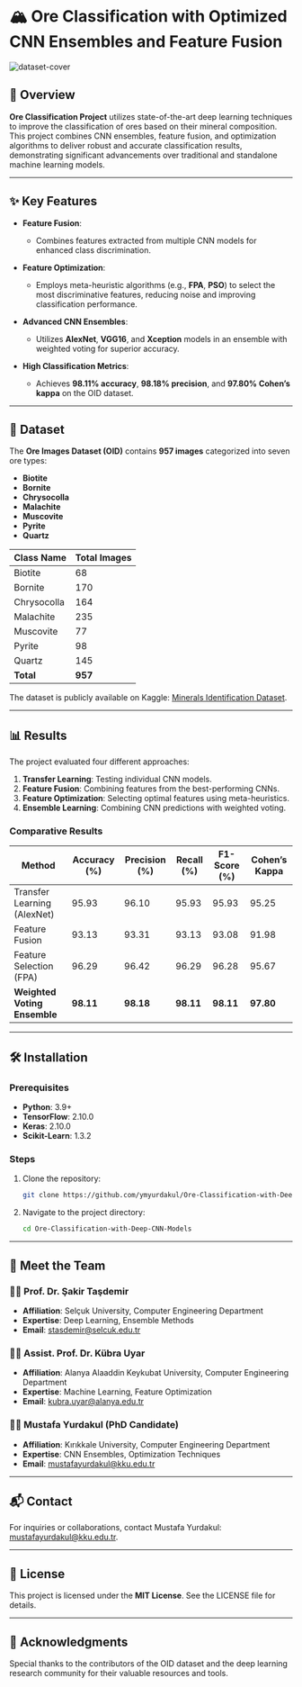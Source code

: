 # 🏔️ Ore Classification with Optimized CNN Ensembles and Feature Fusion
![dataset-cover](https://github.com/user-attachments/assets/b6269a83-2c4f-4f91-b36d-65d00b0687a8)

## 🌟 Overview

**Ore Classification Project** utilizes state-of-the-art deep learning techniques to improve the classification of ores based on their mineral composition. This project combines CNN ensembles, feature fusion, and optimization algorithms to deliver robust and accurate classification results, demonstrating significant advancements over traditional and standalone machine learning models.

---

## ✨ Key Features



- **Feature Fusion**:
  - Combines features extracted from multiple CNN models for enhanced class discrimination.

- **Feature Optimization**:
  - Employs meta-heuristic algorithms (e.g., **FPA**, **PSO**) to select the most discriminative features, reducing noise and improving classification performance.
- **Advanced CNN Ensembles**:
  - Utilizes **AlexNet**, **VGG16**, and **Xception** models in an ensemble with weighted voting for superior accuracy.
- **High Classification Metrics**:
  - Achieves **98.11% accuracy**, **98.18% precision**, and **97.80% Cohen’s kappa** on the OID dataset.

  

---

## 📂 Dataset

The **Ore Images Dataset (OID)** contains **957 images** categorized into seven ore types:

- **Biotite**
- **Bornite**
- **Chrysocolla**
- **Malachite**
- **Muscovite**
- **Pyrite**
- **Quartz**

| Class Name  | Total Images |
| ----------- | ------------ |
| Biotite     | 68           |
| Bornite     | 170          |
| Chrysocolla | 164          |
| Malachite   | 235          |
| Muscovite   | 77           |
| Pyrite      | 98           |
| Quartz      | 145          |
| **Total**   | **957**      |

The dataset is publicly available on Kaggle: [Minerals Identification Dataset](https://www.kaggle.com/asiedubrempong/minerals-identification-dataset).

---

## 📊 Results

The project evaluated four different approaches:

1. **Transfer Learning**: Testing individual CNN models.
2. **Feature Fusion**: Combining features from the best-performing CNNs.
3. **Feature Optimization**: Selecting optimal features using meta-heuristics.
4. **Ensemble Learning**: Combining CNN predictions with weighted voting.

### Comparative Results

| Method                       | Accuracy (%) | Precision (%) | Recall (%) | F1-Score (%) | Cohen’s Kappa |
| ---------------------------- | ------------ | ------------- | ---------- | ------------ | ------------- |
| Transfer Learning (AlexNet)  | 95.93        | 96.10         | 95.93      | 95.93        | 95.25         |
| Feature Fusion               | 93.13        | 93.31         | 93.13      | 93.08        | 91.98         |
| Feature Selection (FPA)      | 96.29        | 96.42         | 96.29      | 96.28        | 95.67         |
| **Weighted Voting Ensemble** | **98.11**    | **98.18**     | **98.11**  | **98.11**    | **97.80**     |

---

## 🛠️ Installation

### Prerequisites

- **Python**: 3.9+
- **TensorFlow**: 2.10.0
- **Keras**: 2.10.0
- **Scikit-Learn**: 1.3.2

### Steps

1. Clone the repository:
   ```bash
   git clone https://github.com/ymyurdakul/Ore-Classification-with-Deep-CNN-Models.git
   ```
2. Navigate to the project directory:
   ```bash
   cd Ore-Classification-with-Deep-CNN-Models
   ```

---

## 👥 Meet the Team

### 👨‍🏫 Prof. Dr. Şakir Taşdemir

- **Affiliation**: Selçuk University, Computer Engineering Department
- **Expertise**: Deep Learning, Ensemble Methods
- **Email**: [stasdemir@selcuk.edu.tr](mailto\:stasdemir@selcuk.edu.tr)

### 👩‍🏫 Assist. Prof. Dr. Kübra Uyar

- **Affiliation**: Alanya Alaaddin Keykubat University, Computer Engineering Department
- **Expertise**: Machine Learning, Feature Optimization
- **Email**: [kubra.uyar@alanya.edu.tr](mailto\:kubra.uyar@alanya.edu.tr)

### 👨‍🎓 Mustafa Yurdakul (PhD Candidate)

- **Affiliation**: Kırıkkale University, Computer Engineering Department
- **Expertise**: CNN Ensembles, Optimization Techniques
- **Email**: [mustafayurdakul@kku.edu.tr](mailto\:mustafayurdakul@kku.edu.tr)

---

## 📬 Contact

For inquiries or collaborations, contact Mustafa Yurdakul: [mustafayurdakul@kku.edu.tr](mailto\:mustafayurdakul@kku.edu.tr).

---

## 📝 License

This project is licensed under the **MIT License**. See the LICENSE file for details.

---

## 🤝 Acknowledgments

Special thanks to the contributors of the OID dataset and the deep learning research community for their valuable resources and tools.

